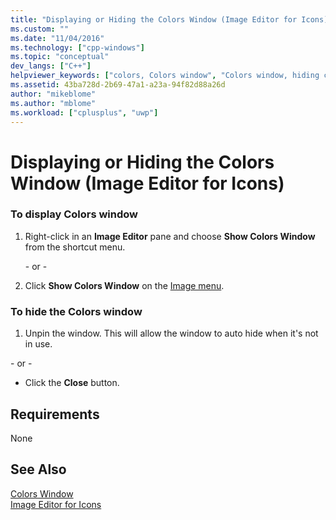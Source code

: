 ```yaml
---
title: "Displaying or Hiding the Colors Window (Image Editor for Icons) | Microsoft Docs"
ms.custom: ""
ms.date: "11/04/2016"
ms.technology: ["cpp-windows"]
ms.topic: "conceptual"
dev_langs: ["C++"]
helpviewer_keywords: ["colors, Colors window", "Colors window, hiding colors", "Show Colors Window command", "Colors window, displaying colors"]
ms.assetid: 43ba728d-2b69-47a1-a23a-94f82d88a26d
author: "mikeblome"
ms.author: "mblome"
ms.workload: ["cplusplus", "uwp"]
---
```

# Displaying or Hiding the Colors Window (Image Editor for Icons)

### To display Colors window

1. Right-click in an **Image Editor** pane and choose **Show Colors Window** from the shortcut menu.

   \- or -

2. Click **Show Colors Window** on the [Image menu](../windows/image-menu-image-editor-for-icons.md).

### To hide the Colors window

1. Unpin the window. This will allow the window to auto hide when it's not in use.

\- or -

- Click the **Close** button.

## Requirements

None

## See Also

[Colors Window](../windows/colors-window-image-editor-for-icons.md)  
[Image Editor for Icons](../windows/image-editor-for-icons.md)